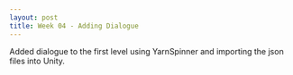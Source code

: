 ```yaml
---
layout: post
title: Week 04 - Adding Dialogue
---
```


Added dialogue to the first level using YarnSpinner and importing the json files into Unity.

